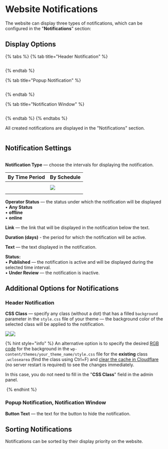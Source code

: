 # Website Notifications

The website can display three types of notifications, which can be configured in the "**Notifications**" section:

## Display Options

{% tabs %}
{% tab title="Header Notification" %}
<figure><img src="../../.gitbook/assets/изображение (109)_eng.png" alt=""><figcaption></figcaption></figure>
{% endtab %}

{% tab title="Popup Notification" %}
<figure><img src="../../.gitbook/assets/изображение (83)_eng.png" alt=""><figcaption></figcaption></figure>
{% endtab %}

{% tab title="Notification Window" %}
<figure><img src="../../.gitbook/assets/изображение (127)_eng.png" alt=""><figcaption></figcaption></figure>
{% endtab %}
{% endtabs %}

All created notifications are displayed in the "Notifications" section.

<figure><img src="../../.gitbook/assets/изображение (141)_eng.png" alt=""><figcaption></figcaption></figure>

## Notification Settings

<figure><img src="../../.gitbook/assets/изображение (5)_eng.png" alt=""><figcaption></figcaption></figure>

**Notification Type** — choose the intervals for displaying the notification.

| By Time Period                                                                                 | By Schedule                                      |
| ---------------------------------------------------------------------------------------------- | ------------------------------------------------ |
| <p></p><p><img src="../../.gitbook/assets/изображение (187)_eng.png" alt="" data-size="original"></p> | ![](<../../.gitbook/assets/изображение (64)_eng.png>) |

**Operator Status** — the status under which the notification will be displayed\
• **Any Status**\
• **offline**\
• **online**

**Link** — the link that will be displayed in the notification below the text.

**Duration (days)** - the period for which the notification will be active.

**Text** — the text displayed in the notification.

**Status:**\
• **Published** — the notification is active and will be displayed during the selected time interval.\
• **Under Review** — the notification is inactive.

## Additional Options for Notifications

### **Header Notification**

**CSS Class** — specify any class (without a dot) that has a filled `background` parameter in the `style.css` file of your theme — the background color of the selected class will be applied to the notification.

![](<../../.gitbook/assets/image (2099)_eng.png>)![](<../../.gitbook/assets/image (2100)_eng.png>)

{% hint style="info" %}
An alternative option is to specify the desired [RGB code](https://colorscheme.ru/) for the background in the `wp-content/themes/your_theme_name/style.css` file for the **existing** class `.wclosearea` (find the class using Ctrl+F) and [clear the cache in Cloudflare](https://premium.gitbook.io/main/en/basic-settings/faq/kak-sbrosit-kesh-v-cloudflare) (no server restart is required) to see the changes immediately.

In this case, you do not need to fill in the "**CSS Class**" field in the admin panel.

<img src="../../.gitbook/assets/image (1631)_eng.png" alt="" data-size="original">
{% endhint %}

### **Popup Notification, Notification Window**

**Button Text** — the text for the button to hide the notification.

## Sorting Notifications

Notifications can be sorted by their display priority on the website.

<figure><img src="../../.gitbook/assets/изображение (130)_eng.png" alt=""><figcaption></figcaption></figure>